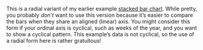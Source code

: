This is a radial variant of my earlier example [stacked bar chart](/mbostock/3886208). While pretty, you probably *don’t* want to use this version because it’s easier to compare the bars when they share an aligned (linear) axis. You might consider this form if your ordinal axis is cyclical, such as weeks of the year, and you want to show a cyclical pattern. This example’s data is not cyclical, so the use of a radial form here is rather gratuitous!
